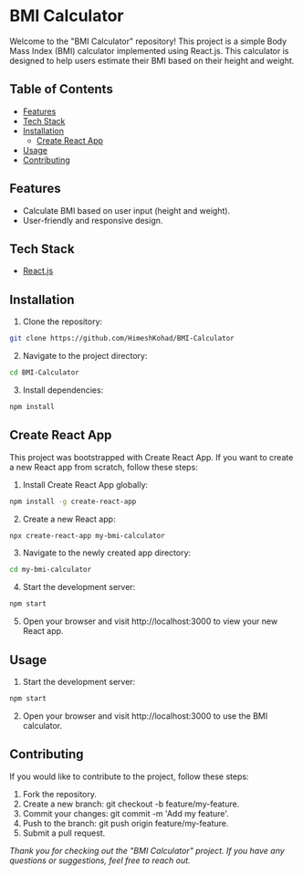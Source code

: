 # BMI Calculator

Welcome to the "BMI Calculator" repository! This project is a simple Body Mass Index (BMI) calculator implemented using React.js. This calculator is designed to help users estimate their BMI based on their height and weight.

## Table of Contents

- [Features](#features)
- [Tech Stack](#tech-stack)
- [Installation](#installation)
  - [Create React App](#create-react-app)
- [Usage](#usage)
- [Contributing](#contributing)

## Features

- Calculate BMI based on user input (height and weight).
- User-friendly and responsive design.

## Tech Stack

- [React.js](https://reactjs.org/)

## Installation

1. Clone the repository:

```bash
git clone https://github.com/HimeshKohad/BMI-Calculator
```

2. Navigate to the project directory:

```bash
cd BMI-Calculator
```

3. Install dependencies:

```bash
npm install
```

## Create React App

This project was bootstrapped with Create React App. If you want to create a new React app from scratch, follow these steps:

1. Install Create React App globally:

```bash
npm install -g create-react-app
```

2. Create a new React app:

```bash
npx create-react-app my-bmi-calculator
```

3. Navigate to the newly created app directory:

```bash
cd my-bmi-calculator
```

4. Start the development server:

```bash
npm start
```

5. Open your browser and visit http://localhost:3000 to view your new React app.

## Usage

1. Start the development server:

```bash
npm start
```

2. Open your browser and visit http://localhost:3000 to use the BMI calculator.

## Contributing

If you would like to contribute to the project, follow these steps:

1. Fork the repository.
2. Create a new branch: git checkout -b feature/my-feature.
3. Commit your changes: git commit -m 'Add my feature'.
4. Push to the branch: git push origin feature/my-feature.
5. Submit a pull request.

_Thank you for checking out the "BMI Calculator" project. If you have any questions or suggestions, feel free to reach out._
